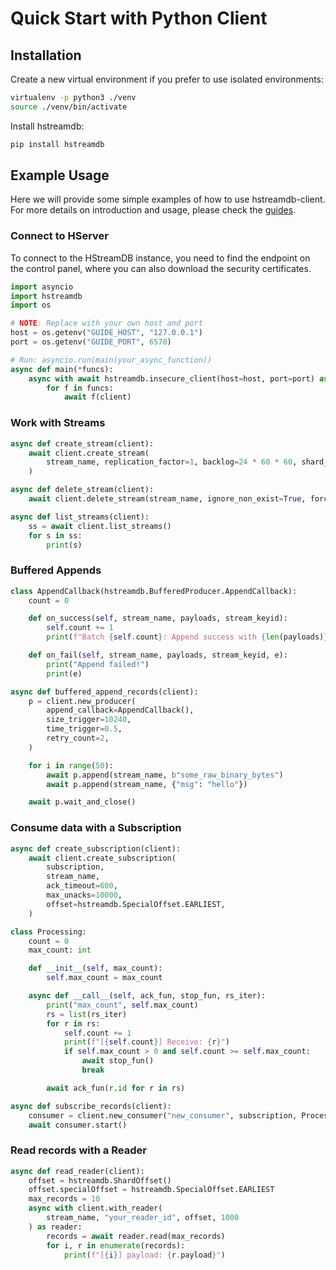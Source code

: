 # Quick Start with Python Client

## Installation

Create a new virtual environment if you prefer to use isolated environments:

```sh
virtualenv -p python3 ./venv
source ./venv/bin/activate
```

Install hstreamdb:

```sh
pip install hstreamdb
```

## Example Usage

Here we will provide some simple examples of how to use hstreamdb-client. For more details on introduction and usage, please check the [guides](https://hstream.io/docs/en/latest/guides/write.html).

### Connect to HServer

To connect to the HStreamDB instance, you need to find the endpoint on the control panel, where you can also download the security certificates.

```python
import asyncio
import hstreamdb
import os

# NOTE: Replace with your own host and port
host = os.getenv("GUIDE_HOST", "127.0.0.1")
port = os.getenv("GUIDE_PORT", 6570)

# Run: asyncio.run(main(your_async_function))
async def main(*funcs):
    async with await hstreamdb.insecure_client(host=host, port=port) as client:
        for f in funcs:
            await f(client)

```

### Work with Streams

```python
async def create_stream(client):
    await client.create_stream(
        stream_name, replication_factor=1, backlog=24 * 60 * 60, shard_count=1
    )

async def delete_stream(client):
    await client.delete_stream(stream_name, ignore_non_exist=True, force=True)

async def list_streams(client):
    ss = await client.list_streams()
    for s in ss:
        print(s)
```

### Buffered Appends

```python
class AppendCallback(hstreamdb.BufferedProducer.AppendCallback):
    count = 0

    def on_success(self, stream_name, payloads, stream_keyid):
        self.count += 1
        print(f"Batch {self.count}: Append success with {len(payloads)} payloads.")

    def on_fail(self, stream_name, payloads, stream_keyid, e):
        print("Append failed!")
        print(e)

async def buffered_append_records(client):
    p = client.new_producer(
        append_callback=AppendCallback(),
        size_trigger=10240,
        time_trigger=0.5,
        retry_count=2,
    )

    for i in range(50):
        await p.append(stream_name, b"some_raw_binary_bytes")
        await p.append(stream_name, {"msg": "hello"})

    await p.wait_and_close()
```

### Consume data with a Subscription

```python
async def create_subscription(client):
    await client.create_subscription(
        subscription,
        stream_name,
        ack_timeout=600,
        max_unacks=10000,
        offset=hstreamdb.SpecialOffset.EARLIEST,
    )

class Processing:
    count = 0
    max_count: int

    def __init__(self, max_count):
        self.max_count = max_count

    async def __call__(self, ack_fun, stop_fun, rs_iter):
        print("max_count", self.max_count)
        rs = list(rs_iter)
        for r in rs:
            self.count += 1
            print(f"[{self.count}] Receive: {r}")
            if self.max_count > 0 and self.count >= self.max_count:
                await stop_fun()
                break

        await ack_fun(r.id for r in rs)

async def subscribe_records(client):
    consumer = client.new_consumer("new_consumer", subscription, Processing(10))
    await consumer.start()
```

### Read records with a Reader

```python
async def read_reader(client):
    offset = hstreamdb.ShardOffset()
    offset.specialOffset = hstreamdb.SpecialOffset.EARLIEST
    max_records = 10
    async with client.with_reader(
        stream_name, "your_reader_id", offset, 1000
    ) as reader:
        records = await reader.read(max_records)
        for i, r in enumerate(records):
            print(f"[{i}] payload: {r.payload}")
```
